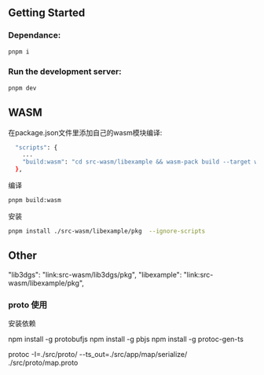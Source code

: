 ## Getting Started

### Dependance:

```bash
pnpm i
```

### Run the development server:

```bash
pnpm dev
```

## WASM
在package.json文件里添加自己的wasm模块编译:  

```bash
  "scripts": {
    ...
    "build:wasm": "cd src-wasm/libexample && wasm-pack build --target web --out-dir pkg"
  },
```

编译
```bash
pnpm build:wasm
```

安装
```bash
pnpm install ./src-wasm/libexample/pkg  --ignore-scripts
```
## Other

  "lib3dgs": "link:src-wasm/lib3dgs/pkg",
"libexample": "link:src-wasm/libexample/pkg",


### proto 使用

安装依赖

npm install -g protobufjs
npm install -g pbjs
npm install -g protoc-gen-ts

<!-- pbjs -t json src/proto/map.proto > src/app/map/serialize/map_bundle.json -->

protoc -I=./src/proto/ --ts_out=./src/app/map/serialize/  ./src/proto/map.proto 


